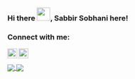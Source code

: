### Hi there <img src="https://raw.githubusercontent.com/MartinHeinz/MartinHeinz/master/wave.gif" width="30px">, Sabbir Sobhani here!

<!--
**iamsabbirsobhani/iamsabbirsobhani** is a ✨ _special_ ✨ repository because its `README.md` (this file) appears on your GitHub profile.

Here are some ideas to get you started:

- 🔭 I’m currently working on ...
- 🌱 I’m currently learning ...
- 👯 I’m looking to collaborate on ...
- 🤔 I’m looking for help with ...
- 💬 Ask me about ...
- 📫 How to reach me: ...
- 😄 Pronouns: ...
- ⚡ Fun fact: ...
-->

### Connect with me:
[<img align="left" alt="sabbir | Twitter" width="22px" src="https://cdn.jsdelivr.net/npm/simple-icons@v3/icons/twitter.svg" />][twitter]
[<img align="left" alt="sabbir | Email" width="22px" src="https://cdn.jsdelivr.net/npm/simple-icons@v4/icons/gmail.svg" />][mail]

[twitter]: https://twitter.com/sabbirsobhani
[mail]: https://sabbirsobhani@gmail.com

<br />
<br />

<a href="https://github.com/anuraghazra/github-readme-stats">
  <img align="center" src="https://github-readme-stats.vercel.app/api?username=iamsabbirsobhani&count_private=true&&hide=stars,prs,issues,contribs&show_icons=true&theme=radical" />
</a>
<a href="https://github.com/anuraghazra/convoychat">
  <img align="center" src="https://github-readme-stats.vercel.app/api/top-langs/?username=iamsabbirsobhani&layout=compact" />
</a>
